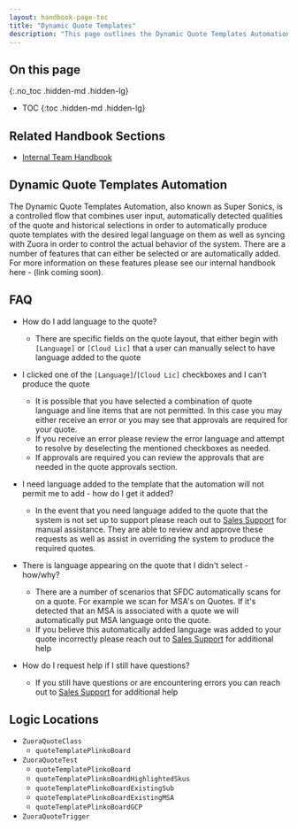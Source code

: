 ```yaml
---
layout: handbook-page-toc
title: "Dynamic Quote Templates"
description: "This page outlines the Dynamic Quote Templates Automation in Salesforce that supported the Super Sonics project. It includes both information for the end user, answers frequently asked questions as well as highlights the location of the related technical logic in the code."
---
```

## On this page
{:.no_toc .hidden-md .hidden-lg}

- TOC
{:toc .hidden-md .hidden-lg}


## Related Handbook Sections 
- [Internal Team Handbook](https://gitlab-com.gitlab.io/licensing/)


## Dynamic Quote Templates Automation
The Dynamic Quote Templates Automation, also known as Super Sonics, is a controlled flow that combines user input, automatically detected qualities of the quote and historical selections in order to automatically produce quote templates with the desired legal language on them as well as syncing with Zuora in order to control the actual behavior of the system. There are a number of features that can either be selected or are automatically added. For more information on these features please see our internal handbook here - (link coming soon).


## FAQ
- How do I add language to the quote? 
   - There are specific fields on the quote layout, that either begin with `[Language]` or `[Cloud Lic]` that a user can manually select to have language added to the quote

- I clicked one of the `[Language]`/`[Cloud Lic]` checkboxes and I can't produce the quote
   - It is possible that you have selected a combination of quote language and line items that are not permitted. In this case you may either receive an error or you may see that approvals are required for your quote.
   - If you receive an error please review the error language and attempt to resolve by deselecting the mentioned checkboxes as needed.
   - If approvals are required you can review the approvals that are needed in the quote approvals section. 

- I need language added to the template that the automation will not permit me to add - how do I get it added?
   - In the event that you need language added to the quote that the system is not set up to support please reach out to [Sales Support](/handbook/sales/field-operations/sales-operations/#how-to-communicate-with-us) for manual assistance. They are able to review and approve these requests as well as assist in overriding the system to produce the required quotes. 

- There is language appearing on the quote that I didn't select - how/why? 
   - There are a number of scenarios that SFDC automatically scans for on a quote. For example we scan for MSA's on Quotes. If it's detected that an MSA is associated with a quote we will automatically put MSA language onto the quote.
   - If you believe this automatically added language was added to your quote incorrectly please reach out to [Sales Support](/handbook/sales/field-operations/sales-operations/#how-to-communicate-with-us) for additional help

- How do I request help if I still have questions? 
   - If you still have questions or are encountering errors you can reach out to [Sales Support](/handbook/sales/field-operations/sales-operations/#how-to-communicate-with-us) for additional help 


## Logic Locations
-  `ZuoraQuoteClass`
   - `quoteTemplatePlinkoBoard`
- `ZuoraQuoteTest`
   - `quoteTemplatePlinkoBoard`
   - `quoteTemplatePlinkoBoardHighlightedSkus`
   - `quoteTemplatePlinkoBoardExistingSub`
   - `quoteTemplatePlinkoBoardExistingMSA`
   - `quoteTemplatePlinkoBoardGCP`
- `ZuoraQuoteTrigger`
